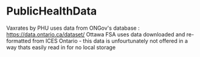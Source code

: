 # PublicHealthData
Vaxrates by PHU uses data from ONGov's database : https://data.ontario.ca/dataset/
Ottawa FSA uses data downloaded and re-formatted from ICES Ontario - this data is unfourtunately not offered in a way thats easily read in for no local storage

